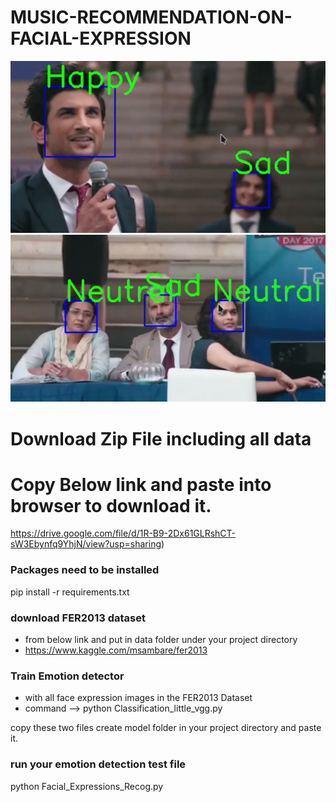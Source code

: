 # MUSIC-RECOMMENDATION-ON-FACIAL-EXPRESSION

![emotion_detection](https://github.com/Jubermomin/Music-Recommendation-On-Facial-expressions/blob/19f4bb4be94a033934175b55c095d5a62ed27169/Screenshot%20(1).png)
![emotion_detection](https://github.com/Jubermomin/Music-Recommendation-On-Facial-expressions/blob/105c750f9554a45f95530f34189f8411fc09612c/Screenshot%20(2).png)


# Download Zip File including all data
# Copy Below link and paste into browser to download it.

https://drive.google.com/file/d/1R-B9-2Dx61GLRshCT-sW3Ebynfq9YhjN/view?usp=sharing)


### Packages need to be installed
pip install -r requirements.txt

### download FER2013 dataset
- from below link and put in data folder under your project directory
- https://www.kaggle.com/msambare/fer2013

### Train Emotion detector
- with all face expression images in the FER2013 Dataset
- command --> python Classification_little_vgg.py



copy these two files create model folder in your project directory and paste it.

### run your emotion detection test file

python Facial_Expressions_Recog.py
